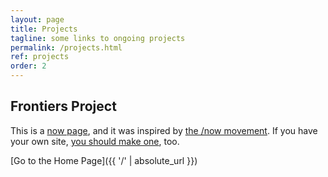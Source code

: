 ```yaml
---
layout: page
title: Projects
tagline: some links to ongoing projects
permalink: /projects.html
ref: projects
order: 2
---
```


## Frontiers Project

This is a [now page](https://nownownow.com/about), and it was inspired by [the /now movement](https://sivers.org/nowff). If you have your own site, [you should make one](https://nownownow.com/about), too.

[Go to the Home Page]({{ '/' | absolute_url }})
